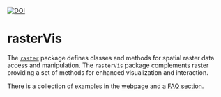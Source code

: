[![DOI](https://zenodo.org/badge/1928/oscarperpinan/rastervis.png)](http://dx.doi.org/10.5281/zenodo.11359)

rasterVis
=========

The
[`raster`](http://cran.r-project.org/web/packages/raster/index.html)
package defines classes and methods for spatial raster data access and
manipulation. The `rasterVis` package complements raster providing a
set of methods for enhanced visualization and interaction.

There is a collection of examples in the
[webpage](http://oscarperpinan.github.io/rastervis) and a
[FAQ section](http://oscarperpinan.github.io/rastervis/FAQ.html).

